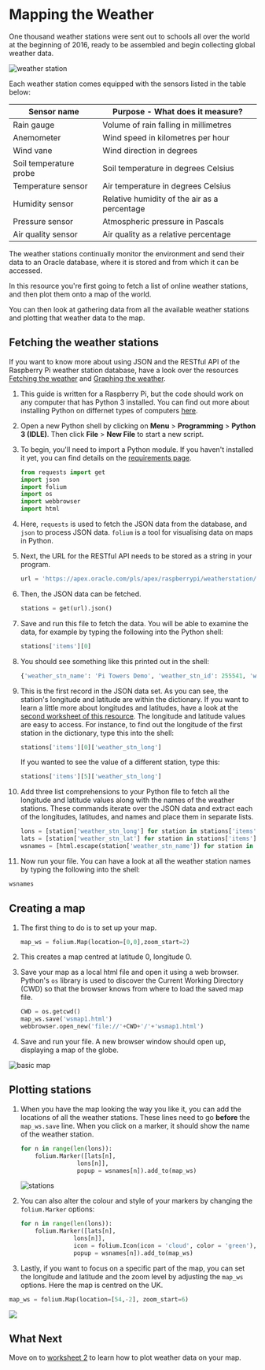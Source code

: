 # Mapping the Weather

One thousand weather stations were sent out to schools all over the world at the beginning of 2016, ready to be assembled and begin collecting global weather data.

![weather station](images/weather_station.jpg)

Each weather station comes equipped with the sensors listed in the table below:

|Sensor name|Purpose - What does it measure?|
|-----------|-------|
|Rain gauge|Volume of rain falling in millimetres|
|Anemometer|Wind speed in kilometres per hour|
|Wind vane|Wind direction in degrees|
|Soil temperature probe|Soil temperature in degrees Celsius|
|Temperature sensor|Air temperature in degrees Celsius|
|Humidity sensor|Relative humidity of the air as a percentage|
|Pressure sensor|Atmospheric pressure in Pascals
|Air quality sensor|Air quality as a relative percentage|

The weather stations continually monitor the environment and send their data to an Oracle database, where it is stored and from which it can be accessed.

In this resource you're first going to fetch a list of online weather stations, and then plot them onto a map of the world.

You can then look at gathering data from all the available weather stations and plotting that weather data to the map.


## Fetching the weather stations

If you want to know more about using JSON and the RESTful API of the Raspberry Pi weather station database, have a look over the resources [Fetching the weather](https://www.raspberrypi.org/learning/fetching-the-weather/) and [Graphing the weather](https://www.raspberrypi.org/learning/graphing-the-weather/).

1. This guide is written for a Raspberry Pi, but the code should work on any computer that has Python 3 installed. You can find out more about installing Python on differnet types of computers [here](https://wiki.python.org/moin/BeginnersGuide).

1. Open a new Python shell by clicking on **Menu** > **Programming** > **Python 3 (IDLE)**. Then click **File** > **New File** to start a new script.

1. To begin, you'll need to import a Python module. If you haven't installed it yet, you can find details on the [requirements page](https://www.raspberrypi.org/learning/mapping-the-weather/requirements).


    ``` python
    from requests import get
    import json
    import folium
    import os
    import webbrowser
    import html
    ```

1. Here, `requests` is used to fetch the JSON data from the database, and `json` to process JSON data. `folium` is a tool for visualising data on maps in Python.

1. Next, the URL for the RESTful API needs to be stored as a string in your program.

    ``` python
    url = 'https://apex.oracle.com/pls/apex/raspberrypi/weatherstation/getallstations'
    ```

1. Then, the JSON data can be fetched.

    ``` python
    stations = get(url).json()
    ```

1. Save and run this file to fetch the data. You will be able to examine the data, for example by typing the following into the Python shell:

    ``` python
    stations['items'][0]
    ```

1. You should see something like this printed out in the shell:


    ``` python
    {'weather_stn_name': 'Pi Towers Demo', 'weather_stn_id': 255541, 'weather_stn_long': 0.110421, 'weather_stn_lat': 52.213842}
    ```

1. This is the first record in the JSON data set. As you can see, the station's longitude and latitude are within the dictionary. If you want to learn a little more about longitudes and latitudes, have a look at the [second worksheet of this resource](https://www.raspberrypi.org/learning/fetching-the-weather/worksheet2). The longitude and latitude values are easy to access. For instance, to find out the longitude of the first station in the dictionary, type this into the shell:


    ``` python
    stations['items'][0]['weather_stn_long']
    ```

    If you wanted to see the value of a different station, type this:


    ``` python
    stations['items'][5]['weather_stn_long']
    ```

1. Add three list comprehensions to your Python file to fetch all the longitude and latitude values along with the names of the weather stations. These commands iterate over the JSON data and extract each of the longitudes, latitudes, and names and place them in separate lists.

    ``` python
    lons = [station['weather_stn_long'] for station in stations['items']]
    lats = [station['weather_stn_lat'] for station in stations['items']]
    wsnames = [html.escape(station['weather_stn_name']) for station in stations['items']]
    ```

1. Now run your file. You can have a look at all the weather station names by typing the following into the shell:

``` python
wsnames
```

## Creating a map


1. The first thing to do is to set up your map.

    ``` python
    map_ws = folium.Map(location=[0,0],zoom_start=2)
    ```

1. This creates a map centred at latitude 0, longitude 0.

1. Save your map as a local html file and open it using a web browser. Python's `os` library is used to discover the Current Working Directory (CWD) so that the browser knows from where to load the saved map file.

    ``` python
    CWD = os.getcwd()
    map_ws.save('wsmap1.html')
    webbrowser.open_new('file://'+CWD+'/'+'wsmap1.html')
    ```

1. Save and run your file. A new browser window should open up, displaying a map of the globe.

![basic map](images/basic_map.png)


## Plotting stations

1. When you have the map looking the way you like it, you can add the locations of all the weather stations. These lines need to go **before** the `map_ws.save` line. When you click on a marker, it should show the name of the weather station.


    ``` python
    for n in range(len(lons)):
        folium.Marker([lats[n],
                    lons[n]],
                    popup = wsnames[n]).add_to(map_ws)
    ```

    ![stations](images/stations_map.png)

1. You can also alter the colour and style of your markers by changing the `folium.Marker` options:

    ``` python
    for n in range(len(lons)):
    	folium.Marker([lats[n],
                   lons[n]],
                   icon = folium.Icon(icon = 'cloud', color = 'green'),
                   popup = wsnames[n]).add_to(map_ws)
    ```

1. Lastly, if you want to focus on a specific part of the map, you can set the longitude and latitude and the zoom level by adjusting the `map_ws` options. Here the map is centred on the UK.

``` python
map_ws = folium.Map(location=[54,-2], zoom_start=6)
```

![](images/uk_map.png)

## What Next

Move on to [worksheet 2](worksheet2.md) to learn how to plot weather data on your map.
